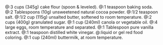 


@:3 cups (345g) cake flour (spoon & leveled).
@:1 teaspoon baking soda.
@:2 Tablespoons (10g) unsweetened natural cocoa powder.
@:1/2 teaspoon salt.
@:1/2 cup (115g) unsalted butter, softened to room temperature.
@:2 cups (400g) granulated sugar.
@:1 cup (240ml) canola or vegetable oil.
@:4 large eggs, room temperature and separated.
@:1 Tablespoon pure vanilla extract.
@:1 teaspoon distilled white vinegar.
@:liquid or gel red food coloring.
@:1 cup (240ml) buttermilk, at room temperature.


